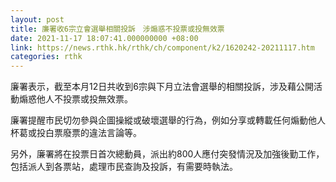 ```yaml
---
layout: post
title: 廉署收6宗立會選舉相關投訴　涉煽惑不投票或投無效票
date: 2021-11-17 18:07:41.000000000 +08:00
link: https://news.rthk.hk/rthk/ch/component/k2/1620242-20211117.htm
categories: rthk
---
```


廉署表示，截至本月12日共收到6宗與下月立法會選舉的相關投訴，涉及藉公開活動煽惑他人不投票或投無效票。

廉署提醒市民切勿參與企圖操縱或破壞選舉的行為，例如分享或轉載任何煽動他人杯葛或投白票廢票的違法言論等。

另外，廉署將在投票日首次總動員，派出約800人應付突發情況及加強後勤工作，包括派人到各票站，處理市民查詢及投訴，有需要時執法。
